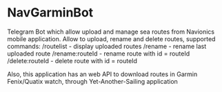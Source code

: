 ﻿# NavGarminBot

Telegram Bot which allow upload and manage sea routes from Navionics mobile application.
Allow to upload, rename and delete routes, supported commands:
/routelist - display uploaded routes
/rename <new route name> - rename last uploaded route 
/rename:routeId <new route name> - rename route with id = routeId
/delete:routeId - delete route with id = routeId

Also, this application has an web API to download routes in Garmin Fenix/Quatix watch, through Yet-Another-Sailing application
